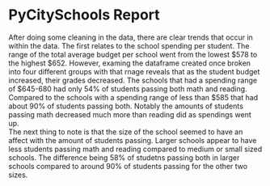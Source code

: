 # PyCitySchools Report
After doing some cleaning in the data, there are clear trends that occur in within the data. The first relates to the school spending per student. The range of the total average budget per school went from the lowest $578 to the highest $652. However, examing the dataframe created once broken into four different groups with that rnage reveals that as the student budget increased, their grades decreased. The schools that had a spending range of $645-680 had only 54% of students passing both math and reading. Compared to the schools with a spending range of less than $585 that had about 90% of students passing both. Notably the amounts of students passing math decreased much more than reading did as spendings went up.         
The next thing to note is that the size of the school seemed to have an affect with the amount of students passing. Larger schools appear to have less students passing math and reading compared to medium or small sized schools. The difference being 58% of studetns passing both in larger schools compared to around 90% of students passing for the other two sizes.
